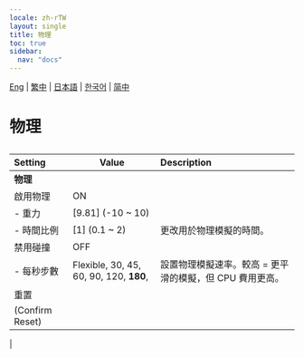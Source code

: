 ```yaml
---
locale: zh-rTW
layout: single
title: 物理
toc: true
sidebar:
  nav: "docs"
---
```

[Eng](/dancexr/menu/2025.4/system/physics) | [繁中](/tw/dancexr/menu/2025.4/system/physics) | [日本語](/jp/dancexr/menu/2025.4/system/physics) | [한국어](/kr/dancexr/menu/2025.4/system/physics) | [简中](/zh/dancexr/menu/2025.4/system/physics)

# 物理

## 

| Setting | Value | Description |
| :--- | --- | :--- |
|**物理** | | 
| 啟用物理 | ON | 
|- 重力| [9.81] (-10 ~ 10) | 
|- 時間比例| [1] (0.1 ~ 2) | 更改用於物理模擬的時間。
| 禁用碰撞 | OFF | 
|- 每秒步數|  Flexible,  30,  45,  60,  90,  120,  **180**,  | 設置物理模擬速率。較高 = 更平滑的模擬，但 CPU 費用更高。
| 重置 || 
| (Confirm Reset) || 
|
